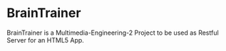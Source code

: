 BrainTrainer
============

BrainTrainer is a Multimedia-Engineering-2 Project to be used as Restful Server for an HTML5 App.
